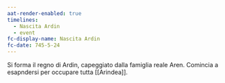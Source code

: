 ```yaml
---
aat-render-enabled: true
timelines:
  - Nascita Ardin
  - event
fc-display-name: Nascita Ardin
fc-date: 745-5-24
---
```


Si forma il regno di Ardin, capeggiato dalla famiglia reale Aren. Comincia a esapndersi per occupare tutta [[Arindea]].